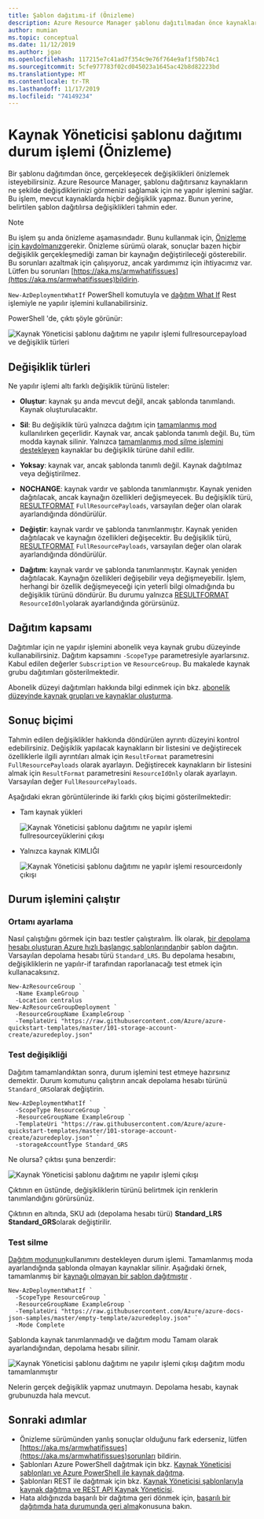 ```yaml
---
title: Şablon dağıtımı-if (Önizleme)
description: Azure Resource Manager şablonu dağıtılmadan önce kaynaklarınızda hangi değişikliklerin gerçekleşecektir belirleme.
author: mumian
ms.topic: conceptual
ms.date: 11/12/2019
ms.author: jgao
ms.openlocfilehash: 117215e7c41ad7f354c9e76f764e9af1f50b74c1
ms.sourcegitcommit: 5cfe977783f02cd045023a1645ac42b8d82223bd
ms.translationtype: MT
ms.contentlocale: tr-TR
ms.lasthandoff: 11/17/2019
ms.locfileid: "74149234"
---
```

# <a name="resource-manager-template-deployment-what-if-operation-preview"></a>Kaynak Yöneticisi şablonu dağıtımı durum işlemi (Önizleme)

Bir şablonu dağıtımdan önce, gerçekleşecek değişiklikleri önizlemek isteyebilirsiniz. Azure Resource Manager, şablonu dağıtırsanız kaynakların ne şekilde değişdiklerinizi görmenizi sağlamak için ne yapılır işlemini sağlar. Bu işlem, mevcut kaynaklarda hiçbir değişiklik yapmaz. Bunun yerine, belirtilen şablon dağıtılırsa değişiklikleri tahmin eder.

> [!NOTE]
> Bu işlem şu anda önizleme aşamasındadır. Bunu kullanmak için, [Önizleme için kaydolmanız](https://aka.ms/armtemplatepreviews)gerekir. Önizleme sürümü olarak, sonuçlar bazen hiçbir değişiklik gerçekleşmediği zaman bir kaynağın değiştirileceği gösterebilir. Bu sorunları azaltmak için çalışıyoruz, ancak yardımımız için ihtiyacımız var. Lütfen bu sorunları [https://aka.ms/armwhatifissues](https://aka.ms/armwhatifissues)bildirin.

`New-AzDeploymentWhatIf` PowerShell komutuyla ve [dağıtım What If](/rest/api/resources/deployments/whatif) Rest işlemiyle ne yapılır işlemini kullanabilirsiniz.

PowerShell 'de, çıktı şöyle görünür:

![Kaynak Yöneticisi şablonu dağıtımı ne yapılır işlemi fullresourcepayload ve değişiklik türleri](./media/template-deploy-what-if/resource-manager-deployment-whatif-change-types.png)

## <a name="change-types"></a>Değişiklik türleri

Ne yapılır işlemi altı farklı değişiklik türünü listeler:

- **Oluştur**: kaynak şu anda mevcut değil, ancak şablonda tanımlandı. Kaynak oluşturulacaktır.

- **Sil**: Bu değişiklik türü yalnızca dağıtım için [tamamlanmış mod](deployment-modes.md) kullanılırken geçerlidir. Kaynak var, ancak şablonda tanımlı değil. Bu, tüm modda kaynak silinir. Yalnızca [tamamlanmış mod silme işlemini destekleyen](complete-mode-deletion.md) kaynaklar bu değişiklik türüne dahil edilir.

- **Yoksay**: kaynak var, ancak şablonda tanımlı değil. Kaynak dağıtılmaz veya değiştirilmez.

- **NOCHANGE**: kaynak vardır ve şablonda tanımlanmıştır. Kaynak yeniden dağıtılacak, ancak kaynağın özellikleri değişmeyecek. Bu değişiklik türü, [RESULTFORMAT](#result-format) `FullResourcePayloads`, varsayılan değer olan olarak ayarlandığında döndürülür.

- **Değiştir**: kaynak vardır ve şablonda tanımlanmıştır. Kaynak yeniden dağıtılacak ve kaynağın özellikleri değişecektir. Bu değişiklik türü, [RESULTFORMAT](#result-format) `FullResourcePayloads`, varsayılan değer olan olarak ayarlandığında döndürülür.

- **Dağıtım**: kaynak vardır ve şablonda tanımlanmıştır. Kaynak yeniden dağıtılacak. Kaynağın özellikleri değişebilir veya değişmeyebilir. İşlem, herhangi bir özellik değişmeyeceği için yeterli bilgi olmadığında bu değişiklik türünü döndürür. Bu durumu yalnızca [RESULTFORMAT](#result-format) `ResourceIdOnly`olarak ayarlandığında görürsünüz.

## <a name="deployment-scope"></a>Dağıtım kapsamı

Dağıtımlar için ne yapılır işlemini abonelik veya kaynak grubu düzeyinde kullanabilirsiniz. Dağıtım kapsamını `-ScopeType` parametresiyle ayarlarsınız. Kabul edilen değerler `Subscription` ve `ResourceGroup`. Bu makalede kaynak grubu dağıtımları gösterilmektedir.

Abonelik düzeyi dağıtımları hakkında bilgi edinmek için bkz. [abonelik düzeyinde kaynak grupları ve kaynaklar oluşturma](deploy-to-subscription.md#).

## <a name="result-format"></a>Sonuç biçimi

Tahmin edilen değişiklikler hakkında döndürülen ayrıntı düzeyini kontrol edebilirsiniz. Değişiklik yapılacak kaynakların bir listesini ve değiştirecek özelliklerle ilgili ayrıntıları almak için `ResultFormat` parametresini `FullResourcePayloads` olarak ayarlayın. Değiştirecek kaynakların bir listesini almak için `ResultFormat` parametresini `ResourceIdOnly` olarak ayarlayın. Varsayılan değer `FullResourcePayloads`.  

Aşağıdaki ekran görüntülerinde iki farklı çıkış biçimi gösterilmektedir:

- Tam kaynak yükleri

    ![Kaynak Yöneticisi şablonu dağıtımı ne yapılır işlemi fullresourceyüklerini çıkışı](./media/template-deploy-what-if/resource-manager-deployment-whatif-output-fullresourcepayload.png)

- Yalnızca kaynak KIMLIĞI

    ![Kaynak Yöneticisi şablonu dağıtımı ne yapılır işlemi resourceıdonly çıkışı](./media/template-deploy-what-if/resource-manager-deployment-whatif-output-resourceidonly.png)

## <a name="run-what-if-operation"></a>Durum işlemini çalıştır

### <a name="set-up-environment"></a>Ortamı ayarlama

Nasıl çalıştığını görmek için bazı testler çalıştıralım. İlk olarak, [bir depolama hesabı oluşturan Azure hızlı başlangıç şablonlarından](https://github.com/Azure/azure-quickstart-templates/blob/master/101-storage-account-create/azuredeploy.json)bir şablon dağıtın. Varsayılan depolama hesabı türü `Standard_LRS`. Bu depolama hesabını, değişikliklerin ne yapılır-if tarafından raporlanacağı test etmek için kullanacaksınız.

```azurepowershell-interactive
New-AzResourceGroup `
  -Name ExampleGroup `
  -Location centralus
New-AzResourceGroupDeployment `
  -ResourceGroupName ExampleGroup `
  -TemplateUri "https://raw.githubusercontent.com/Azure/azure-quickstart-templates/master/101-storage-account-create/azuredeploy.json"
```

### <a name="test-modification"></a>Test değişikliği

Dağıtım tamamlandıktan sonra, durum işlemini test etmeye hazırsınız demektir. Durum komutunu çalıştırın ancak depolama hesabı türünü `Standard_GRS`olarak değiştirin.

```azurepowershell-interactive
New-AzDeploymentWhatIf `
  -ScopeType ResourceGroup `
  -ResourceGroupName ExampleGroup `
  -TemplateUri "https://raw.githubusercontent.com/Azure/azure-quickstart-templates/master/101-storage-account-create/azuredeploy.json" `
  -storageAccountType Standard_GRS
```

Ne olursa? çıktısı şuna benzerdir:

![Kaynak Yöneticisi şablonu dağıtımı ne yapılır işlemi çıkışı](./media/template-deploy-what-if/resource-manager-deployment-whatif-output.png)

Çıktının en üstünde, değişikliklerin türünü belirtmek için renklerin tanımlandığını görürsünüz.

Çıktının en altında, SKU adı (depolama hesabı türü) **Standard_LRS** **Standard_GRS**olarak değiştirilir.

### <a name="test-deletion"></a>Test silme

[Dağıtım modunun](deployment-modes.md)kullanımını destekleyen durum işlemi. Tamamlanmış moda ayarlandığında şablonda olmayan kaynaklar silinir. Aşağıdaki örnek, tamamlanmış bir [kaynağı olmayan bir şablon dağıtmıştır](https://github.com/Azure/azure-docs-json-samples/blob/master/empty-template/azuredeploy.json) .

```azurepowershell-interactive
New-AzDeploymentWhatIf `
  -ScopeType ResourceGroup `
  -ResourceGroupName ExampleGroup `
  -TemplateUri "https://raw.githubusercontent.com/Azure/azure-docs-json-samples/master/empty-template/azuredeploy.json" `
  -Mode Complete
```

Şablonda kaynak tanımlanmadığı ve dağıtım modu Tamam olarak ayarlandığından, depolama hesabı silinir.

![Kaynak Yöneticisi şablonu dağıtımı ne yapılır işlemi çıkışı dağıtım modu tamamlanmıştır](./media/template-deploy-what-if/resource-manager-deployment-whatif-output-mode-complete.png)

Nelerin gerçek değişiklik yapmaz unutmayın. Depolama hesabı, kaynak grubunuzda hala mevcut.

## <a name="next-steps"></a>Sonraki adımlar

- Önizleme sürümünden yanlış sonuçlar olduğunu fark ederseniz, lütfen [https://aka.ms/armwhatifissues](https://aka.ms/armwhatifissues)sorunları bildirin.
- Şablonları Azure PowerShell dağıtmak için bkz. [Kaynak Yöneticisi şablonları ve Azure PowerShell ile kaynak dağıtma](resource-group-template-deploy.md).
- Şablonları REST ile dağıtmak için bkz. [Kaynak Yöneticisi şablonlarıyla kaynak dağıtma ve REST API Kaynak Yöneticisi](resource-group-template-deploy-rest.md).
- Hata aldığınızda başarılı bir dağıtıma geri dönmek için, [başarılı bir dağıtımda hata durumunda geri alma](rollback-on-error.md)konusuna bakın.
